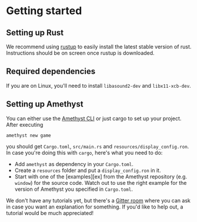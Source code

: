 # Getting started

## Setting up Rust

We recommend using [rustup][ru] to easily install the latest stable version of rust.
Instructions should be on screen once rustup is downloaded.

[ru]: https://rustup.rs

## Required dependencies

If you are on Linux, you'll need to install `libasound2-dev` and `libx11-xcb-dev`.

## Setting up Amethyst

You can either use the [Amethyst CLI][cl] or just cargo to set up your project.
After executing

```
amethyst new game
```

you should get `Cargo.toml`, `src/main.rs` and `resources/display_config.ron`.
In case you're doing this with `cargo`, here's what you need to do:

* Add `amethyst` as dependency in your `Cargo.toml`.
* Create a `resources` folder and put a `display_config.ron` in it.
* Start with one of the [examples][ex] from the Amethyst repository (e.g. `window`)
  for the source code. Watch out to use the right example for the version of Amethyst
  you specified in `Cargo.toml`.

We don't have any tutorials yet, but there's a [Gitter room][gi] where you can
ask in case you want an explanation for something. If you'd like to help out,
a tutorial would be much appreciated!

[cl]: https://github.com/amethyst/tools
[gi]: https://gitter.im/amethyst/general
